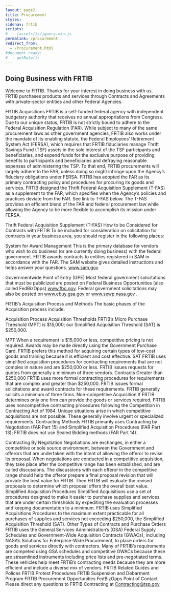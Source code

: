 ```yaml
---
layout: page2
title: Procurement
styles:
sidenav: frtib
scripts:
#  - /assets/js/jquery.min.js
permalink: /procurement
redirect_from:
  - /Procurement.html
#document-ready:
#  - getRate();
---
```


## Doing Business with FRTIB
Welcome to FRTIB. Thanks for your interest in doing business with us. FRTIB purchases products and services through Contracts and Agreements with private-sector entities and other Federal Agencies.

FRTIB Acquisitions
FRTIB is a self-funded federal agency with independent budgetary authority that receives no annual appropriations from Congress. Due to our unique status, FRTIB is not strictly bound to adhere to the Federal Acquisition Regulation (FAR). While subject to many of the same procurement laws as other government agencies, FRTIB also works under the mandate of its enabling statute, the Federal Employees’ Retirement System Act (FERSA), which requires that FRTIB fiduciaries manage Thrift Savings Fund (TSF) assets in the sole interest of the TSF participants and beneficiaries, and expend funds for the exclusive purpose of providing benefits to participants and beneficiaries and defraying reasonable expenses of administering the TSP. To that end, FRTIB procurements will largely adhere to the FAR, unless doing so might infringe upon the Agency’s fiduciary obligations under FERSA. FRTIB has adopted the FAR as its primary contracting policy and procedures for procuring its goods and services. FRTIB designed the Thrift Federal Acquisition Supplement (T-FAS) as a supplement to the FAR, which specifies when the Agency’s policies and practices deviate from the FAR. See link to T-FAS below. The T-FAS provides an efficient blend of the FAR and federal procurement law while allowing the Agency to be more flexible to accomplish its mission under FERSA.

Thrift Federal Acquisition Supplement (T-FAS)
How to be Considered for Contracts with FRTIB
To be included for consideration on solicitation for contracts in your business area, you should register in the following places:

System for Award Management
This is the primary database for vendors who wish to do business (or are currently doing business) with the federal government. FRTIB awards contracts to entities registered in SAM in accordance with the FAR. The SAM website gives detailed instructions and helps answer your questions. www.sam.gov

Governmentwide Point of Entry (GPE)
Most federal government solicitations that must be publicized are posted on Federal Business Opportunities (also called FedBizOpps) www.fbo.gov. Federal government solicitations may also be posted on www.ebuy.gsa.gov or www.sewp.nasa.gov .

FRTIB’s Acquisition Process and Methods
The basic phases of the Acquisition process include:

Acquisition Process
Acquisition Thresholds
FRTIB’s Micro Purchase Threshold (MPT) is $15,000; our Simplified Acquisition Threshold (SAT) is $250,000.

MPT
When a requirement is $15,000 or less, competitive pricing is not required.
Awards may be made directly using the Government Purchase Card.
FRTIB prefers this method for acquiring certain types of low-cost goods and training because it is efficient and cost effective.
SAT
FRTIB uses simplified acquisition procedures for contracting requirements that are not complex in nature and are $250,000 or less.
FRTIB issues requests for quotes from generally a minimum of three vendors.
Contracts Greater than $250,000
FRTIB uses more formal contracting procedures for requirements that are complex and greater than $250,000.
FRTIB issues formal solicitations and award contracts for these requirements.
FRTIB generally solicits a minimum of three firms.
Non-competitive Acquisition
If FRTIB determines only one firm can provide the goods or services required, FRTIB uses noncompetitive contracting procedures following the Competition in Contracting Act of 1984.
Unique situations arise in which competitive acquisitions are not possible. These generally involve urgent or specialized requirements.
Contracting Methods
FRTIB primarily uses Contracting by Negotiation (FAR Part 15) and Simplified Acquisition Procedures (FAR Part 13); FRTIB does not use Sealed Bidding methods (FAR Part 14).

Contracting By Negotiation
Negotiations are exchanges, in either a competitive or sole source environment, between the Government and offerors that are undertaken with the intent of allowing the offeror to revise its proposal. When negotiations are conducted in a competitive acquisition, they take place after the competitive range has been established, and are called discussions. The discussions with each offeror in the competitive range should help the offeror prepare a final proposal revision that will provide the best value for FRTIB. Then FRTIB will evaluate the revised proposals to determine which proposal offers the overall best value.
Simplified Acquisition Procedures
Simplified Acquisitions use a set of procedures designed to make it easier to purchase supplies and services that are under certain thresholds by expediting the evaluation processes and keeping documentation to a minimum. FRTIB uses Simplified Acquisitions Procedures to the maximum extent practicable for all purchases of supplies and services not exceeding $250,000, the Simplified Acquisition Threshold (SAT).
Other Types of Contracts and Purchase Orders
FRTIB uses the General Services Administration’s (GSA) Federal Supply Schedules and Government-Wide Acquisition Contracts (GWACs), including NASA’s Solutions for Enterprise-Wide Procurement, to place orders for goods and services directly with contractors.
Many of FRTIB’s requirements are competed using GSA schedules and competitive GWACs because these are streamlined instruments including price lists and pre-negotiated terms. These vehicles help meet FRTIB’s contracting needs because they are more efficient and include a diverse mix of vendors.
FRTIB Related Guides and Polices
FRTIB Protest Procedures
FRTIB Suspension and Debarment Program
FRTIB Procurement Opportunities
FedBizOpps
Point of Contact
Please direct any questions to FRTIB Contracting at Contracting@tsp.gov

<!-- CONTENT END -->

